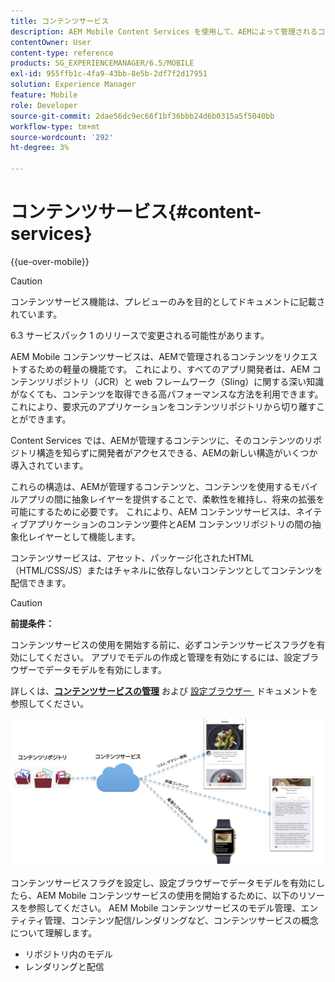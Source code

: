 ```yaml
---
title: コンテンツサービス
description: AEM Mobile Content Services を使用して、AEMによって管理されるコンテンツをリクエストする方法について説明します。
contentOwner: User
content-type: reference
products: SG_EXPERIENCEMANAGER/6.5/MOBILE
exl-id: 955ffb1c-4fa9-43bb-8e5b-2df7f2d17951
solution: Experience Manager
feature: Mobile
role: Developer
source-git-commit: 2dae56dc9ec66f1bf36bbb24d6b0315a5f5040bb
workflow-type: tm+mt
source-wordcount: '292'
ht-degree: 3%

---
```


# コンテンツサービス{#content-services}

{{ue-over-mobile}}

>[!CAUTION]
>
>コンテンツサービス機能は、プレビューのみを目的としてドキュメントに記載されています。
>
>6.3 サービスパック 1 のリリースで変更される可能性があります。

AEM Mobile コンテンツサービスは、AEMで管理されるコンテンツをリクエストするための軽量の機能です。 これにより、すべてのアプリ開発者は、AEM コンテンツリポジトリ（JCR）と web フレームワーク（Sling）に関する深い知識がなくても、コンテンツを取得できる高パフォーマンスな方法を利用できます。 これにより、要求元のアプリケーションをコンテンツリポジトリから切り離すことができます。

Content Services では、AEMが管理するコンテンツに、そのコンテンツのリポジトリ構造を知らずに開発者がアクセスできる、AEMの新しい構造がいくつか導入されています。

これらの構造は、AEMが管理するコンテンツと、コンテンツを使用するモバイルアプリの間に抽象レイヤーを提供することで、柔軟性を維持し、将来の拡張を可能にするために必要です。 これにより、AEM コンテンツサービスは、ネイティブアプリケーションのコンテンツ要件とAEM コンテンツリポジトリの間の抽象化レイヤーとして機能します。

コンテンツサービスは、アセット、パッケージ化されたHTML（HTML/CSS/JS）またはチャネルに依存しないコンテンツとしてコンテンツを配信できます。

>[!CAUTION]
>
>**前提条件：**
>
>コンテンツサービスの使用を開始する前に、必ずコンテンツサービスフラグを有効にしてください。 アプリでモデルの作成と管理を有効にするには、設定ブラウザーでデータモデルを有効にします。
>
>詳しくは、**[コンテンツサービスの管理](/help/mobile/developing-content-services.md)** および [&#x200B; 設定ブラウザー &#x200B;](/help/sites-administering/configurations.md) ドキュメントを参照してください。

![chlimage_1-143](assets/chlimage_1-143.png)

コンテンツサービスフラグを設定し、設定ブラウザーでデータモデルを有効にしたら、AEM Mobile コンテンツサービスの使用を開始するために、以下のリソースを参照してください。 AEM Mobile コンテンツサービスのモデル管理、エンティティ管理、コンテンツ配信/レンダリングなど、コンテンツサービスの概念について理解します。

* リポジトリ内のモデル
* レンダリングと配信
